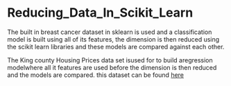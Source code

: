 # Reducing_Data_In_Scikit_Learn

The built in breast cancer dataset in sklearn is used and a classification model is built using all of its features, the dimension is then reduced using the scikit learn libraries and these models are compared against each other. 

The King county Housing Prices data set isused for to build aregression modelwhere all it features are used before the dimension is then reduced and the models are compared. this dataset can be found <a href=https://www.kaggle.com/harlfoxem/housesalesprediction target='_blank'>here</a>